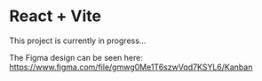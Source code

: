 # React + Vite

This project is currently in progress...

The Figma design can be seen here: https://www.figma.com/file/gmwg0Me1T6szwVqd7KSYL6/Kanban